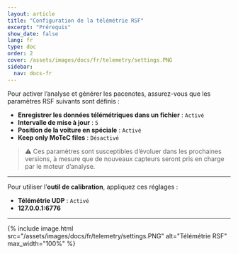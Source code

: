 ```yaml
---
layout: article
title: "Configuration de la télémétrie RSF"
excerpt: "Prérequis"
show_date: false
lang: fr
type: doc
order: 2
cover: /assets/images/docs/fr/telemetry/settings.PNG
sidebar:
  nav: docs-fr
---
```


Pour activer l’analyse et générer les pacenotes, assurez-vous que les paramètres RSF suivants sont définis :

- **Enregistrer les données télémétriques dans un fichier** : `Activé`  
- **Intervalle de mise à jour** : `5`  
- **Position de la voiture en spéciale** : `Activé`  
- **Keep only MoTeC files** : `Désactivé`

> ⚠️ Ces paramètres sont susceptibles d’évoluer dans les prochaines versions, à mesure que de nouveaux capteurs seront pris en charge par le moteur d’analyse.

---

Pour utiliser l’**outil de calibration**, appliquez ces réglages :

- **Télémétrie UDP** : `Activé`  
- **127.0.0.1:6776**

---

{% include image.html
   src="/assets/images/docs/fr/telemetry/settings.PNG"
   alt="Télémétrie RSF"
   max_width="100%" %}
